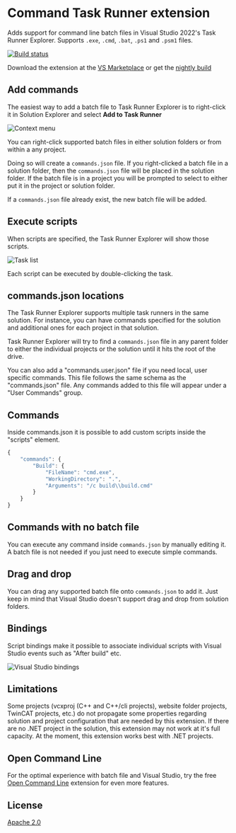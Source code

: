 # Command Task Runner extension

Adds support for command line batch files in Visual Studio 2022's 
Task Runner Explorer. Supports `.exe`, `.cmd`, `.bat`, `.ps1` and `.psm1` files.

[![Build status](https://ci.appveyor.com/api/projects/status/grreswaawyla0j6c?svg=true)](https://ci.appveyor.com/project/madskristensen/commandtaskrunner)

Download the extension at the
[VS Marketplace](https://marketplace.visualstudio.com/items?itemName=MadsKristensen.CommandTaskRunner64)
or get the
[nightly build](http://vsixgallery.com/extension/fc1aafb2-321e-41bd-ac37-03b09ea8ef32/)

## Add commands

The easiest way to add a batch file to Task Runner Explorer
is to right-click it in Solution Explorer and select
**Add to Task Runner**

![Context menu](art/context-menu.png)

You can right-click supported batch files in either solution
folders or from within a any project.

Doing so will create a `commands.json` file. If you right-clicked
a batch file in a solution folder, then the `commands.json`
file will be placed in the solution folder. If the batch file
is in a project you will be prompted to select to either
put it in the project or solution folder.

If a `commands.json` file already exist, the new batch
file will be added.

## Execute scripts

When scripts are specified, the Task Runner Explorer
will show those scripts.

![Task list](art/task-list.png)

Each script can be executed by double-clicking the task.

## commands.json locations

The Task Runner Explorer supports multiple task runners in the
same solution. For instance, you can have commands specified
for the solution and additional ones for each project in that
solution.

Task Runner Explorer will try to find a `commands.json` file
in any parent folder to either the individual projects or
the solution until it hits the root of the drive.

You can also add a "commands.user.json" file if you need local, user specific commands. This file follows the same schema as the "commands.json" file. Any commands added to this file will appear under a "User Commands" group.


## Commands

Inside commands.json it is possible to add custom scripts inside
the "scripts" element.

```js
{
	"commands": {
		"Build": {
			"FileName": "cmd.exe",
			"WorkingDirectory": ".",
			"Arguments": "/c build\\build.cmd"
		}
	}
}
```

## Commands with no batch file

You can execute any command inside `commands.json` by manually
editing it. A batch file is not needed if you just need to
execute simple commands.

## Drag and drop

You can drag any supported batch file onto `commands.json`
to add it. Just keep in mind that Visual Studio doesn't support
drag and drop from solution folders.

## Bindings

Script bindings make it possible to associate individual scripts
with Visual Studio events such as "After build" etc.

![Visual Studio bindings](art/bindings.png)

## Limitations

Some projects (vcxproj (C++ and C++/cli projects), website folder projects, TwinCAT projects, etc.) do not propagate some properties regarding solution and project configuration that are needed by this extension. If there are no .NET project in the solution, this extension may not work at it's full capacity. At the moment, this extension works best with .NET projects.

## Open Command Line

For the optimal experience with batch file and Visual Studio, try
the free
[Open Command Line](https://visualstudiogallery.msdn.microsoft.com/4e84e2cf-2d6b-472a-b1e2-b84932511379)
extension for even more features.

## License
[Apache 2.0](LICENSE)
